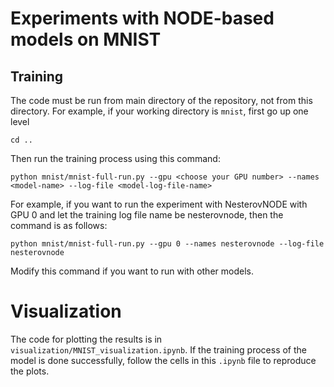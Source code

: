 # Experiments with NODE-based models on MNIST

## Training
The code must be run from main directory of the repository, not from this directory. For example, if your working directory is ```mnist```, first go up one level
```
cd ..
```
Then run the training process using this command:
```
python mnist/mnist-full-run.py --gpu <choose your GPU number> --names <model-name> --log-file <model-log-file-name>
```
For example, if you want to run the experiment with NesterovNODE with GPU 0 and let the training log file name be nesterovnode, then the command is as follows:
```
python mnist/mnist-full-run.py --gpu 0 --names nesterovnode --log-file nesterovnode
```
Modify this command if you want to run with other models.

# Visualization
The code for plotting the results is in ```visualization/MNIST_visualization.ipynb```. If the training process of the model is done successfully, follow the cells in this ```.ipynb``` file to reproduce the plots.